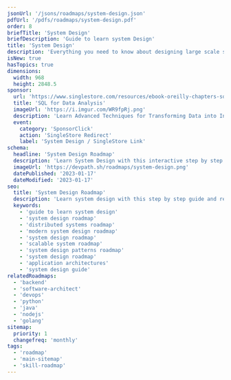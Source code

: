 ```yaml
---
jsonUrl: '/jsons/roadmaps/system-design.json'
pdfUrl: '/pdfs/roadmaps/system-design.pdf'
order: 8
briefTitle: 'System Design'
briefDescription: 'Guide to learn system Design'
title: 'System Design'
description: 'Everything you need to know about designing large scale systems.'
isNew: true
hasTopics: true
dimensions:
  width: 968
  height: 2848.5
sponsor:
  url: 'https://www.singlestore.com/resources/ebook-oreilly-chapters-sql-for-data-analysis-2021-11/?utm_source=roadmap&utm_medium=referral&utm_campaign=april2023'
  title: 'SQL for Data Analysis'
  imageUrl: 'https://i.imgur.com/WR9fpRj.png'
  description: 'Learn Advanced Techniques for Transforming Data into Insights using SQL with this free eBook.'
  event:
    category: 'SponsorClick'
    action: 'SingleStore Redirect'
    label: 'System Design / SingleStore Link'
schema:
  headline: 'System Design Roadmap'
  description: 'Learn System Design with this interactive step by step guide in 2023. We also have resources and short descriptions attached to the roadmap items so you can get everything you want to learn in one place.'
  imageUrl: 'https://devpath.sh/roadmaps/system-design.png'
  datePublished: '2023-01-17'
  dateModified: '2023-01-17'
seo:
  title: 'System Design Roadmap'
  description: 'Learn system design with this step by step guide and resources.'
  keywords:
    - 'guide to learn system design'
    - 'system design roadmap'
    - 'distributed systems roadmap'
    - 'modern system design roadmap'
    - 'system design roadmap'
    - 'scalable system roadmap'
    - 'system design patterns roadmap'
    - 'system design roadmap'
    - 'application architectures'
    - 'system design guide'
relatedRoadmaps:
  - 'backend'
  - 'software-architect'
  - 'devops'
  - 'python'
  - 'java'
  - 'nodejs'
  - 'golang'
sitemap:
  priority: 1
  changefreq: 'monthly'
tags:
  - 'roadmap'
  - 'main-sitemap'
  - 'skill-roadmap'
---
```


